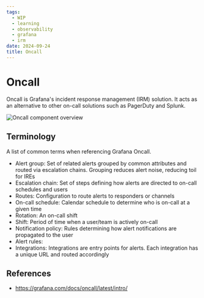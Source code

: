 ```yaml
---
tags:
  - WIP
  - learning
  - observability
  - grafana
  - irm
date: 2024-09-24
title: Oncall
---
```


# Oncall

Oncall is Grafana's incident response management (IRM) solution. It acts as an alternative to other on-call solutions such as PagerDuty and Splunk.

![Oncall component overview](https://grafana.com/static/img/docs/oncall/oncall-alert-workflow.png)

## Terminology

A list of common terms when referencing Grafana Oncall.

- Alert group: Set of related alerts grouped by common attributes and routed via escalation chains. Grouping reduces alert noise, reducing toil for IREs
- Escalation chain: Set of steps defining how alerts are directed to on-call schedules and users
- Routes: Configuration to route alerts to responders or channels
- On-call schedule: Calendar schedule to determine who is on-call at a given time
- Rotation: An on-call shift
- Shift: Period of time when a user/team is actively on-call
- Notification policy: Rules determining how alert notifications are propagated to the user
- Alert rules: 
- Integrations: Integrations are entry points for alerts. Each integration has a unique URL and routed accordingly


## References

- https://grafana.com/docs/oncall/latest/intro/
